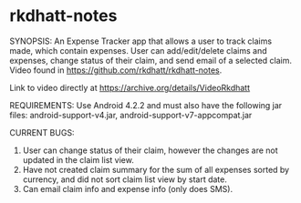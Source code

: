 # rkdhatt-notes
SYNOPSIS:
An Expense Tracker app that allows a user to track claims made, which contain expenses. User can add/edit/delete claims and expenses, change status of their claim, and send email of a selected claim. Video found in https://github.com/rkdhatt/rkdhatt-notes.

Link to video directly at https://archive.org/details/VideoRkdhatt

REQUIREMENTS:
Use Android 4.2.2 and must also have the following jar files: android-support-v4.jar, android-support-v7-appcompat.jar

CURRENT BUGS:
1. User can change status of their claim, however the changes are not updated in the claim list view.
2. Have not created claim summary for the sum of all expenses sorted by currency, and did not sort claim list view by start date.
3. Can email claim info and expense info (only does SMS).